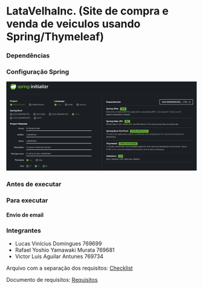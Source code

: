# LataVelhaInc. (Site de compra e venda de veiculos usando Spring/Thymeleaf)


### Dependências ###


### Configuração Spring ###
![initializr](spring-initializr.png)

### Antes de executar ###


### Para executar ###


#### Envio de email ####


### Integrantes ###

- Lucas Vinícius Domingues 769699
- Rafael Yoshio Yamawaki Murata 769681
- Victor Luís Aguilar Antunes 769734

Arquivo com a separação dos requisitos:
[Checklist](checklist.md)

Documento de requisitos:
[Requisitos](Requisitos-A2.pdf)
